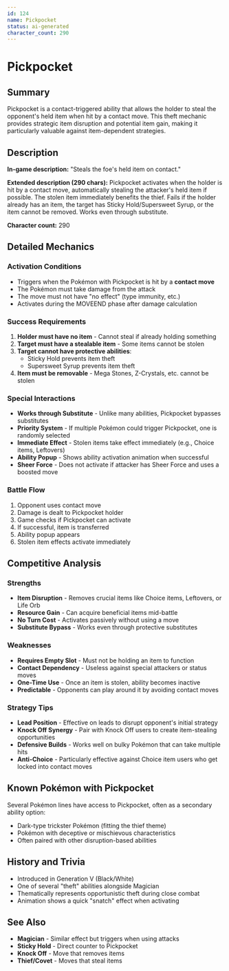 ```yaml
---
id: 124
name: Pickpocket
status: ai-generated
character_count: 290
---
```


# Pickpocket

## Summary
Pickpocket is a contact-triggered ability that allows the holder to steal the opponent's held item when hit by a contact move. This theft mechanic provides strategic item disruption and potential item gain, making it particularly valuable against item-dependent strategies.

## Description
**In-game description:** "Steals the foe's held item on contact."

**Extended description (290 chars):**
Pickpocket activates when the holder is hit by a contact move, automatically stealing the attacker's held item if possible. The stolen item immediately benefits the thief. Fails if the holder already has an item, the target has Sticky Hold/Supersweet Syrup, or the item cannot be removed. Works even through substitute.

**Character count:** 290

## Detailed Mechanics

### Activation Conditions
- Triggers when the Pokémon with Pickpocket is hit by a **contact move**
- The Pokémon must take damage from the attack
- The move must not have "no effect" (type immunity, etc.)
- Activates during the MOVEEND phase after damage calculation

### Success Requirements
1. **Holder must have no item** - Cannot steal if already holding something
2. **Target must have a stealable item** - Some items cannot be stolen
3. **Target cannot have protective abilities**:
   - Sticky Hold prevents item theft
   - Supersweet Syrup prevents item theft
4. **Item must be removable** - Mega Stones, Z-Crystals, etc. cannot be stolen

### Special Interactions
- **Works through Substitute** - Unlike many abilities, Pickpocket bypasses substitutes
- **Priority System** - If multiple Pokémon could trigger Pickpocket, one is randomly selected
- **Immediate Effect** - Stolen items take effect immediately (e.g., Choice items, Leftovers)
- **Ability Popup** - Shows ability activation animation when successful
- **Sheer Force** - Does not activate if attacker has Sheer Force and uses a boosted move

### Battle Flow
1. Opponent uses contact move
2. Damage is dealt to Pickpocket holder
3. Game checks if Pickpocket can activate
4. If successful, item is transferred
5. Ability popup appears
6. Stolen item effects activate immediately

## Competitive Analysis

### Strengths
- **Item Disruption** - Removes crucial items like Choice items, Leftovers, or Life Orb
- **Resource Gain** - Can acquire beneficial items mid-battle
- **No Turn Cost** - Activates passively without using a move
- **Substitute Bypass** - Works even through protective substitutes

### Weaknesses
- **Requires Empty Slot** - Must not be holding an item to function
- **Contact Dependency** - Useless against special attackers or status moves
- **One-Time Use** - Once an item is stolen, ability becomes inactive
- **Predictable** - Opponents can play around it by avoiding contact moves

### Strategy Tips
- **Lead Position** - Effective on leads to disrupt opponent's initial strategy
- **Knock Off Synergy** - Pair with Knock Off users to create item-stealing opportunities
- **Defensive Builds** - Works well on bulky Pokémon that can take multiple hits
- **Anti-Choice** - Particularly effective against Choice item users who get locked into contact moves

## Known Pokémon with Pickpocket
Several Pokémon lines have access to Pickpocket, often as a secondary ability option:
- Dark-type trickster Pokémon (fitting the thief theme)
- Pokémon with deceptive or mischievous characteristics
- Often paired with other disruption-based abilities

## History and Trivia
- Introduced in Generation V (Black/White)
- One of several "theft" abilities alongside Magician
- Thematically represents opportunistic theft during close combat
- Animation shows a quick "snatch" effect when activating

## See Also
- **Magician** - Similar effect but triggers when using attacks
- **Sticky Hold** - Direct counter to Pickpocket
- **Knock Off** - Move that removes items
- **Thief/Covet** - Moves that steal items